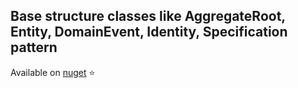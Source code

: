## Base structure classes like AggregateRoot, Entity, DomainEvent, Identity, Specification pattern

Available on [nuget](https://www.nuget.org/packages/OpsDDDExtensions/) ⭐
